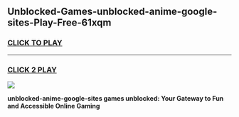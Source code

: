 
## Unblocked-Games-unblocked-anime-google-sites-Play-Free-61xqm
<h3>
<a href="https://premium76.site?title=unblocked-anime-google-sites&ref=20M">CLICK TO PLAY</a></h3>
<hr>

<h3>
<a href="https://premium76.site?title=unblocked-anime-google-sites&ref=20M">CLICK 2 PLAY</a>
  
</h3>

<a href="https://premium76.site?title=unblocked-anime-google-sites&ref=19M"><img src="https://clearcache.store/games.png"></a>


**unblocked-anime-google-sites games unblocked: Your Gateway to Fun and Accessible Online Gaming**
